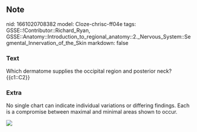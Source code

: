 ## Note
nid: 1661020708382
model: Cloze-chrisc-ff04e
tags: GSSE::!Contributor::Richard_Ryan, GSSE::Anatomy::Introduction_to_regional_anatomy::2._Nervous_System::Segmental_Innervation_of_the_Skin
markdown: false

### Text
<div class="toggle">
  Which dermatome supplies the occipital region and posterior neck?
</div>
<div class="toggle">
  {{c1::C2}}
</div>

### Extra
<p id="b98a7eb9-0911-4f38-bc1c-316c52f015f7" class="">No single
chart can indicate individual variations or differing findings.
Each is a compromise between maximal and minimal areas shown to
occur.
<p id="0afc8b68-8e64-4e30-9be0-591f9366249d" class=""><img src= 
"Grant_1962_663.png">
